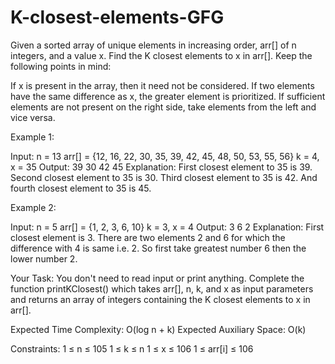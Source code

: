 # K-closest-elements-GFG
Given a sorted array of unique elements in increasing order, arr[] of n integers, and a value x. Find the K closest elements to x in arr[].
Keep the following points in mind:

If x is present in the array, then it need not be considered.
If two elements have the same difference as x, the greater element is prioritized.
If sufficient elements are not present on the right side, take elements from the left and vice versa.
 
Example 1:

Input:
n = 13
arr[] = {12, 16, 22, 30, 35, 39, 42, 
         45, 48, 50, 53, 55, 56}
k = 4, x = 35
Output: 39 30 42 45
Explanation: 
First closest element to 35 is 39.
Second closest element to 35 is 30.
Third closest element to 35 is 42.
And fourth closest element to 35 is 45.

Example 2:

Input:
n = 5
arr[] = {1, 2, 3, 6, 10}
k = 3, x = 4
Output: 3 6 2
Explanation: 
First closest element is 3.
There are two elements 2 and 6 for which 
the difference with 4 is same i.e. 2.
So first take greatest number 6 
then the lower number 2.

Your Task:
You don't need to read input or print anything. Complete the function printKClosest() which takes arr[], n, k, and x as input parameters and returns an array of integers containing the K closest elements to x in arr[].


Expected Time Complexity: O(log n + k)
Expected Auxiliary Space: O(k)


Constraints:
1 ≤ n ≤ 105
1 ≤ k ≤ n
1 ≤ x ≤ 106
1 ≤ arr[i] ≤ 106
